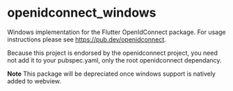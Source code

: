 # openidconnect_windows

Windows implementation for the Flutter OpenIdConnect package. For usage instructions please see https://pub.dev/openidconnect.

Because this project is endorsed by the openidconnect project, you need not add it to your pubspec.yaml, only the root openidconnect dependancy.

**Note**
This package will be depreciated once windows support is natively added to webview.
